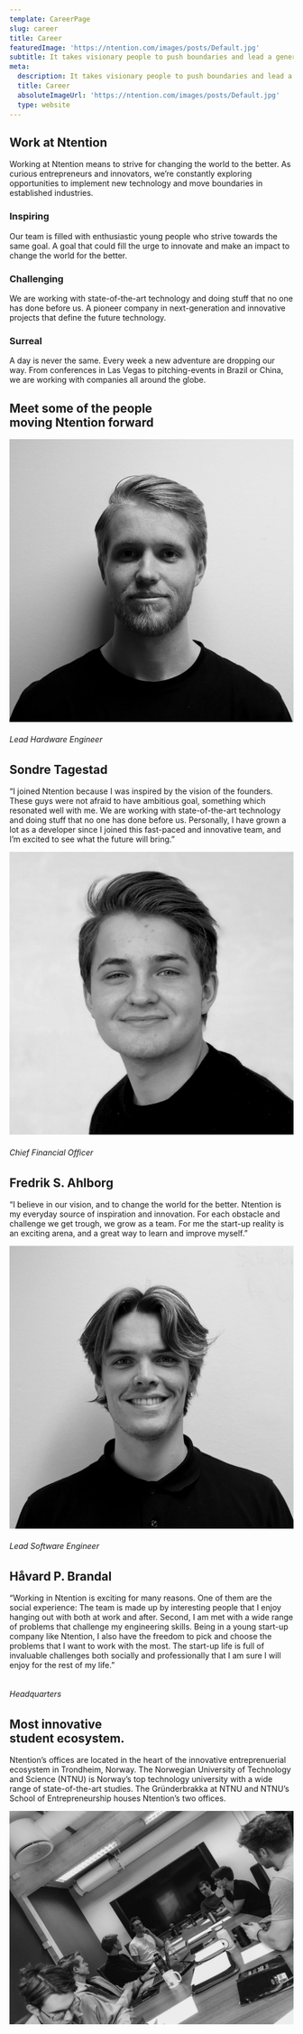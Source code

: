 ```yaml
---
template: CareerPage
slug: career
title: Career
featuredImage: 'https://ntention.com/images/posts/Default.jpg'
subtitle: It takes visionary people to push boundaries and lead a generation through paradigm shifts. It is necessary to rethink entire industries and challenge the established procedures and operations.  
meta:
  description: It takes visionary people to push boundaries and lead a generation through paradigm shifts. It is necessary to rethink entire industries and challenge the established procedures and operations.
  title: Career
  absoluteImageUrl: 'https://ntention.com/images/posts/Default.jpg'
  type: website
---
```


<div class="section">
    <div class="container skinnier taCenter">
        <h2>Work at Ntention</h2>
        <p>
        Working at Ntention means to strive for changing the world to the better. As curious entrepreneurs and innovators, we’re constantly exploring opportunities to implement new technology and move boundaries in established industries.
        </p>
</div>
</div>

<div class="taCenter row section">
  <div class="column3">
    <h3>Inspiring</h3>
    <p>
    Our team is filled with enthusiastic young people who strive towards the same goal. A goal that could fill the urge to innovate and make an impact to change the world for the better.
    </p>
  </div>
<div class="column3">
    <h3>Challenging</h3>
    <p>
    We are working with state-of-the-art technology and doing stuff that no one has done before us. A pioneer company in next-generation and innovative projects that define the future technology.
    </p>
    </div>
  <div class="column3">
  <h3>Surreal</h3>
  <p>
  A day is never the same. Every week a new adventure are dropping our way. From conferences in Las Vegas to pitching-events in Brazil or China, we are working with companies all around the globe.
  </p>
  </div>
</div>

<div class="section row space-100t">
<h2>Meet some of the people <br> moving Ntention forward</h2>
  <div class="column3">
    <div class="container hover-image">
      <img src="images/team/Sondre.jpg" alt="Sondre Tagestad">
      <h6>Lead Hardware Engineer </h6>
      <h2>Sondre Tagestad</h2>
      <p>
      “I joined Ntention because I was inspired by the vision of the founders. These guys were not afraid to have ambitious goal, something which resonated well with me. We are working with state-of-the-art technology and doing stuff that no one has done before us. Personally, I have grown a lot as a developer since I joined this fast-paced and innovative team, and I’m excited to see what the future will bring.”
      </p>
    </div>
</div>
<div class="column3">
    <div class="container hover-image">
      <img src="images/team/Fredrik.jpg" alt="Fredrik Shaughnessy Ahlborg">
      <h6>Chief Financial Officer</h6>
      <h2>Fredrik S. Ahlborg</h2>
      <p>
      “I believe in our vision, and to change the world for the better. Ntention is my everyday source of inspiration and innovation. For each obstacle and challenge we get trough, we grow as a team. For me the start-up reality is an exciting arena, and a great way to learn and improve myself.”
      </p>
    </div>
</div>
<div class="column3">
    <div class="container hover-image">
      <img src="images/team/Havard.jpg" alt="Håvard Pedersen Brandal">
      <h6>Lead Software Engineer</h6>
      <h2>Håvard P. Brandal</h2>
      <p>
      “Working in Ntention is exciting for many reasons. One of them are the social experience: The team is made up by interesting people that I enjoy hanging out with both at work and after. Second, I am met with a wide range of problems that challenge my engineering skills. Being in a young start-up company like Ntention, I also have the freedom to pick and choose the problems that I want to work with the most. The start-up life is full of invaluable challenges both socially and professionally that I am sure I will enjoy for the rest of my life.”
      </p>
    </div>
</div>
</div>

<div class="row space-100b space-100t">
<div class="column">
    <div class="container hover-image">
    <h6>Headquarters</h6>
    <h2>Most innovative <br> student ecosystem.</h2>
    <p>
    Ntention’s offices are located in the heart of the innovative entreprenuerial ecosystem in Trondheim, Norway. The Norwegian University of Technology and Science (NTNU) is Norway’s top technology university with a wide range of state-of-the-art studies. The Gründerbrakka at NTNU and NTNU’s School of Entrepreneurship houses Ntention’s two offices.
    </p>
    </div>
</div>
<div class="column">
    <div class="container">
      <img src="images/Team.jpg" alt="Team working at Gründerbrakka">
    </div>
</div>
</div>
